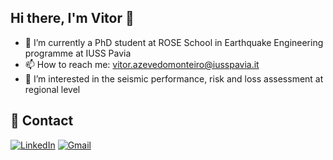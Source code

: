 ## Hi there, I'm Vitor 👋

- 🔭 I’m currently a PhD student at ROSE School in Earthquake Engineering programme at IUSS Pavia
- 📫 How to reach me: vitor.azevedomonteiro@iusspavia.it
- 👀 I’m interested in the seismic performance, risk and loss assessment at regional level

## 💬 Contact
[![LinkedIn](https://img.shields.io/badge/LinkedIn-blue?logo=linkedin&logoColor=white)](https://www.linkedin.com/in/vítor-monteiro-structuralengineering)
[![Gmail](https://img.shields.io/badge/Gmail-red?logo=gmail&logoColor=white)](mailto:vitor.azevedomonteiro@iusspavia.com)




